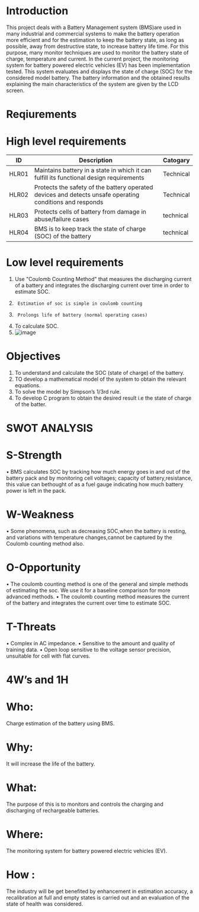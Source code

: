 # Introduction
This project deals with a Battery Management system (BMS)are used in many industrial and commercial systems to make the battery operation more efficient and for the estimation to keep the battery state, as long as possible, away from destructive state, to increase battery life time. For this purpose, many monitor techniques are used to monitor the battery state of charge, temperature and current. In the current project, the monitoring system for battery powered electric vehicles (EV) has been implementation tested. This system evaluates and displays the state of charge (SOC) for the considered model battery. The battery information and the obtained results explaining the main characteristics of the system are given by the LCD screen.
# Reqiurements

# High level requirements
|  ID  | Description                                                                                           | Catogary |
|------|--------|---------|
|HLR01|Maintains battery in a state in which it can fulfill its functional design requirements                 |Technical|
|HLR02|Protects the safety of the battery operated devices and detects unsafe operating conditions and responds|Technical|
|HLR03|Protects cells of battery from damage in abuse/failure cases|technical|
|HLR04|BMS is to keep track the state of charge (SOC) of the battery|technical|
 
	      
# Low level requirements
1.	Use "Coulomb Counting Method" that measures the discharging current of a battery and integrates the discharging current over time in order to estimate SOC. 
2.		Estimation of soc is simple in coulomb counting
3.		Prolongs life of battery (normal operating cases)
4.	To calculate SOC.
5.	![image](https://user-images.githubusercontent.com/46984887/153280412-a7354aae-248d-4ba1-8e1c-c96bc611b6d0.png)
# Objectives
1.	To understand and calculate the SOC (state of charge) of the battery.
2.	TO develop a mathematical model of the system to obtain the relevant equations.
3.	To solve the model by Simpson’s 1/3rd rule.
4.	To develop C program to obtain the desired result i.e the state of charge of the batter.

# SWOT ANALYSIS
# S-Strength
•	BMS calculates SOC by tracking how much energy goes in and out of the battery pack and by monitoring cell voltages; capacity of battery,resistance, this value can bethought of as a fuel gauge indicating how much battery power is left in the pack.
# W-Weakness
•	Some phenomena, such as decreasing SOC,when the battery is resting, and variations with temperature changes,cannot be captured by the Coulomb counting method also.
# O-Opportunity
•	The coulomb counting method is one of the general and simple methods of estimating the soc. We use it for a baseline comparison for more advanced methods.
•	The coulomb counting method measures the current of the battery and integrates the current over time to estimate SOC.
# T-Threats
•	Complex in AC impedance.
•	Sensitive to the amount and quality of training data.
•	Open loop sensitive to the voltage sensor precision, unsuitable for cell with flat curves.

# 4W’s and 1H
# Who:
Charge estimation of the battery using BMS.
# Why: 
It will increase the life of the battery.
# What:
The purpose of this is to monitors and controls the charging and discharging of rechargeable batteries.
# Where: 
The monitoring system for battery powered electric vehicles (EV).
# How :
The industry will be get benefited by enhancement in estimation accuracy, a recalibration at full and empty states is carried out and an evaluation of the state of health was considered.









 

